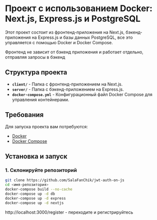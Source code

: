 # Проект с использованием Docker: Next.js, Express.js и PostgreSQL

Этот проект состоит из фронтенд-приложения на Next.js, бэкенд-приложения на Express.js и базы данных PostgreSQL, все это управляется с помощью Docker и Docker Compose.

Фронтенд не зависит от бэкенд приложения и работает отдельно, отправляя запросы в бэкенд

## Структура проекта

- **`client/`** - Папка с фронтенд-приложением на Next.js.
- **`server/`** - Папка с бэкенд-приложением на Express.js.
- **`docker-compose.yml`** - Конфигурационный файл Docker Compose для управления контейнерами.

## Требования

Для запуска проекта вам потребуются:
- [Docker](https://www.docker.com/get-started)
- [Docker Compose](https://docs.docker.com/compose/install/)

## Установка и запуск

### 1. Склонируйте репозиторий

```bash
git clone https://github.com/SalaFanChik/jwt-auth-on-js
cd <имя-репозитория>
docker-compose build --no-cache
docker-compose up -d db
docker-compose up -d express
docker-compose up -d nextjs
```

http://localhost:3000/register - переходите и регистрируйтесь
